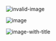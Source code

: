 ![invalid-image](invalidUrl)

![image](/milkdown-mini.png)

![image-with-title](/milkdown-mini.png 'title')
